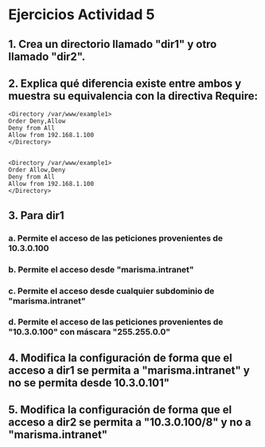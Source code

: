 # Ejercicios Actividad 5
## 1. Crea un directorio llamado "dir1" y otro llamado "dir2".


## 2. Explica qué diferencia existe entre ambos y muestra su equivalencia con la directiva Require:
~~~
<Directory /var/www/example1>
Order Deny,Allow
Deny from All
Allow from 192.168.1.100
</Directory>


<Directory /var/www/example1>
Order Allow,Deny
Deny from All
Allow from 192.168.1.100
</Directory>
~~~~
		
## 3. Para dir1
   ### a. Permite el acceso de las peticiones provenientes de 10.3.0.100
   ### b. Permite el acceso desde "marisma.intranet"
   ### c. Permite el acceso desde cualquier subdominio de "marisma.intranet"
   ### d. Permite el acceso de las peticiones provenientes de "10.3.0.100" con máscara "255.255.0.0"

## 4. Modifica la configuración de forma que el acceso a dir1 se permita a "marisma.intranet" y no se permita desde 10.3.0.101"

## 5. Modifica la configuración de forma que el acceso a dir2 se permita a "10.3.0.100/8" y no a "marisma.intranet"
